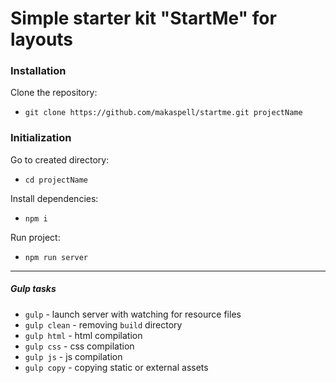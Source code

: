 # Simple starter kit "StartMe" for layouts

### Installation

Clone the repository:
- `git clone https://github.com/makaspell/startme.git projectName`

### Initialization

Go to created directory:
- `cd projectName`

Install dependencies:
- `npm i`

Run project:
- `npm run server`

---

##### Gulp tasks
- `gulp` - launch server with watching for resource files
- `gulp clean` - removing `build` directory
- `gulp html` - html compilation
- `gulp css` - css compilation
- `gulp js` - js compilation
- `gulp copy` - copying static or external assets
